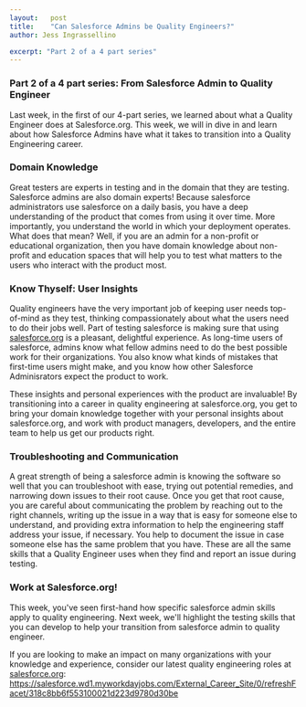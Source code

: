 ```yaml
---
layout:   post
title:    "Can Salesforce Admins be Quality Engineers?"
author: Jess Ingrassellino

excerpt: "Part 2 of a 4 part series"
---
```



### Part 2 of a 4 part series: From Salesforce Admin to Quality Engineer


Last week, in the first of our 4-part series, we learned about what a Quality Engineer does at Salesforce.org. This week, we will in dive in and learn about how Salesforce Admins have what it takes to transition into a Quality Engineering career. 


### Domain Knowledge

Great testers are experts in testing and in the domain that they are testing. Salesforce admins are also domain experts! Because salesforce administrators use salesforce on a daily basis, you have a deep understanding of the product that comes from using it over time. More importantly, you understand the world in which your deployment operates. What does that mean? Well, if you are an admin for a non-profit or educational organization, then you have domain knowledge about non-profit and education spaces that will help you to test what matters to the users who interact with the product most.


### Know Thyself: User Insights

Quality engineers have the very important job of keeping user needs top-of-mind as they test, thinking compassionately about what the users need to do their jobs well. Part of testing salesforce is making sure that using [salesforce.org](http://salesforce.org/) is a pleasant, delightful experience. As long-time users of salesforce, admins know what fellow admins need to do the best possible work for their organizations. You also know what kinds of mistakes that first-time users might make, and you know how other Salesforce Adminisrators expect the product to work. 

These insights and personal experiences with the product are invaluable! By transitioning into a career in quality engineering at salesforce.org, you get to bring your domain knowledge together with your personal insights about salesforce.org, and work with product managers, developers, and the entire team to help us get our products right.

### Troubleshooting and Communication

A great strength of being a salesforce admin is knowing the software so well that you can troubleshoot with ease, trying out potential remedies, and narrowing down issues to their root cause. Once you get that root cause, you are careful about communicating the problem by reaching out to the right channels, writing up the issue in a way that is easy for someone else to understand, and providing extra information to help the engineering staff address your issue, if necessary. You help to document the issue in case someone else has the same problem that you have. These are all the same skills that a Quality Engineer uses when they find and report an issue during testing.

### Work at Salesforce.org!

This week, you've seen first-hand how specific salesforce admin skills apply to quality engineering. Next week, we'll highlight the testing skills that you can develop to help your transition from salesforce admin to quality engineer. 

If you are looking to make an impact on many organizations with your knowledge and experience, consider our latest quality engineering roles at [salesforce.org](http://salesforce.org/): https://salesforce.wd1.myworkdayjobs.com/External_Career_Site/0/refreshFacet/318c8bb6f553100021d223d9780d30be



